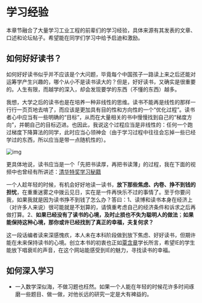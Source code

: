 # 学习经验

本章节融合了大量学习工业工程的前辈们的学习经验，具体来源有其发表的文章、口述和论坛帖子。希望能在同学们学习中给予启迪和激励。

## 如何好好读书？

如何好好读书似乎并不应该是个大问题，毕竟每个中国孩子一路读上来之后还能对运筹学产生兴趣的，哪个从小不是读书读大的？但是，好好读书，又确实是很重要的。人生有限，而越学的深入，却会发现要学的东西（不懂的东西）越多。

我想，大学之后的读书也是在培养一种非线性的思维。读书不能再是线性的那样一行行一页页地去啃了，而应该是更加具有目的性和方向性的一个“优化过程”。读书者心中应当有一些明确的“目标”，从而在大量相关的书中慢慢找到自己的“梯度方向”，并朝自己的目标迈进。也因此，我说这个过程应当是非线性的：任何一个跑过梯度下降算法的同学，此时应当心领神会（由于学习过程中往往会忘掉一些已经学过的东西，所以应当是带一点随机性的）。

![img](https://pic1.zhimg.com/80/v2-1e3673f9d0407e2f480182b451092273_1440w.jpg?source=1940ef5c)

更具体地说，读书应当是一个「先把书读厚，再把书读薄」的过程，我在下面的视频中也曾经有所讲述：[清华特奖学习秘籍](https://www.zhihu.com/zvideo/1313116514489978880)

一个人趁年轻的时候，有机会好好地读一读书，**放下那些焦虑、内卷、挣不到钱的担忧**，在重重迷雾之中拨云见日，实在是一件再快乐不过的事情了。至于你要问我，如果我就是因为读书挣不到钱了怎么办？答曰：1、读博和读书本身在经济上（对许多人来说）很可能就是不划算的，请慎重考虑自己的经济条件和诉求之后再做打算。2、**如果已经没有了读书的心境，及时止损也不失为聪明人的做法**；**如果能保持这种心境，那你或许已经找到了真正的幸福，夫复何求？**

这一段话编者读来深感愧疚，本人未在本科阶段做到放下焦虑、好好读书，但期许能在未来保持读书的心境。创立本书的初衷也正如[覃含章](https://www.zhihu.com/people/qinhanzhang)学长所言，希望IE的学生能放下唱衰IE的声音，在这个网站能感受到IE的魅力，寻找读书的幸福。

## 如何深入学习

- 一入数学深似海，不做习题也枉然。如果一个人能在年轻的时候花许多时间琢磨一些题目、做一做，对他长远的研究一定是大有裨益的。